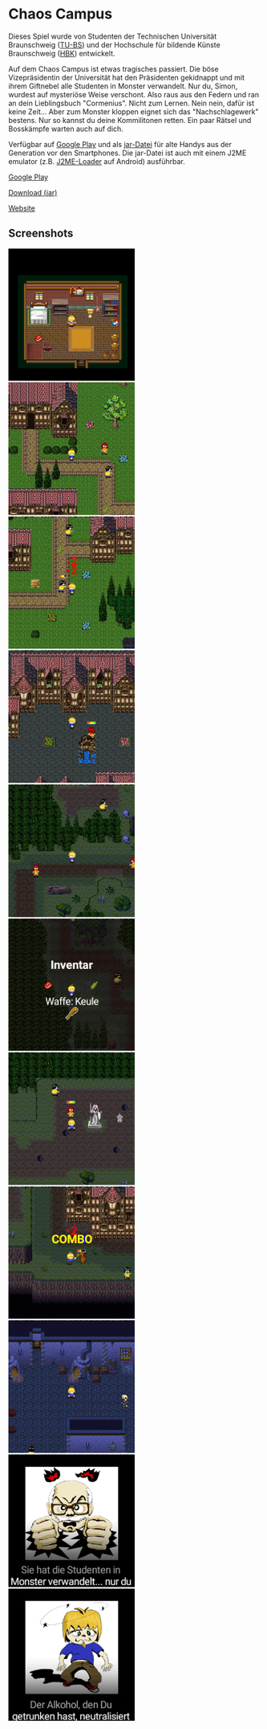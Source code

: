 # Chaos Campus

Dieses Spiel wurde von Studenten der Technischen Universität Braunschweig ([TU-BS](https://www.tu-braunschweig.de/)) und der Hochschule für bildende Künste Braunschweig ([HBK](https://www.hbk-bs.de/)) entwickelt.

Auf dem Chaos Campus ist etwas tragisches passiert. Die böse Vizepräsidentin der Universität hat den Präsidenten gekidnappt und mit ihrem Giftnebel alle Studenten in Monster verwandelt. Nur du, Simon, wurdest auf mysteriöse Weise verschont. Also raus aus den Federn und ran an dein Lieblingsbuch "Cormenius". Nicht zum Lernen. Nein nein, dafür ist keine Zeit... Aber zum Monster kloppen eignet sich das "Nachschlagewerk" bestens. Nur so kannst du deine Kommilitonen retten. Ein paar Rätsel und Bosskämpfe warten auch auf dich.

Verfügbar auf [Google Play](https://play.google.com/store/apps/details?id=com.deadlinegamedev.chaoscampus) und als [jar-Datei](https://woizischke.com/chaos-campus.jar) für alte Handys aus der Generation vor den Smartphones. Die jar-Datei ist auch mit einem J2ME emulator (z.B. [J2ME-Loader](https://play.google.com/store/apps/details?id=ru.playsoftware.j2meloader) auf Android) ausführbar.

[Google Play](https://play.google.com/store/apps/details?id=com.deadlinegamedev.chaoscampus)

[Download (jar)](https://woizischke.com/chaos-campus.jar)

[Website](https://woizischke.com/chaoscampus/index.html)

Screenshots
---

<img src="screenshots/1.png" width="50%">
<img src="screenshots/2.png" width="50%">
<img src="screenshots/3.png" width="50%">
<img src="screenshots/4.png" width="50%">
<img src="screenshots/5.png" width="50%">
<img src="screenshots/6.png" width="50%">
<img src="screenshots/7.png" width="50%">
<img src="screenshots/8.png" width="50%">
<img src="screenshots/9.png" width="50%">
<img src="screenshots/10.png" width="50%">
<img src="screenshots/11.png" width="50%">
